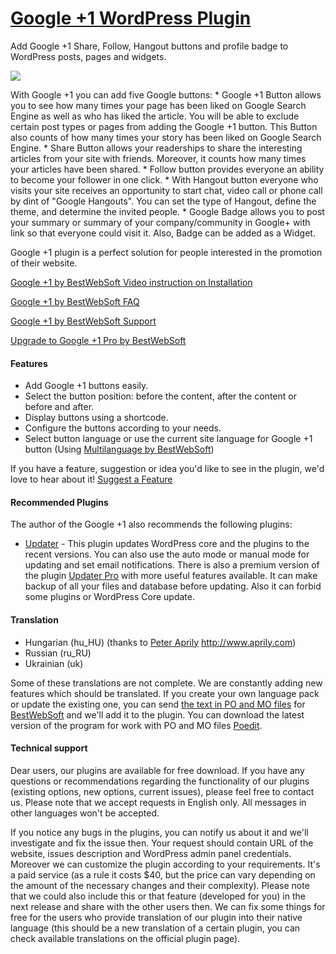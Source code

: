 <a href="http://bestwebsoft.com/products/google-plus-one/" target=_blank>Google +1 WordPress Plugin</a>
========================

Add Google +1 Share, Follow, Hangout buttons and profile badge to WordPress posts, pages and widgets.

<img src="http://bestwebsoft.com/wp-content/uploads/2014/09/g-1-banner-website.jpg" />

<p>With Google +1 you can add five Google buttons:
* Google +1 Button allows you to see how many times your page has been liked on Google Search Engine as well as who has liked the article. You will be able to exclude certain post types or pages from adding the Google +1 button. This Button also counts of how many times your story has been liked on Google Search Engine.
* Share Button allows your readerships to share the interesting articles from your site with friends. Moreover, it counts how many times your articles have been shared.
* Follow button provides everyone an ability to become your follower in one click.
* With Hangout button everyone who visits your site receives an opportunity to start chat, video call or phone call by dint of "Google Hangouts". You can set the type of Hangout, define the theme, and determine the invited people.
* Google Badge allows you to post your summary or summary of your company/community in Google+ with link so that everyone could visit it. Also, Badge can be added as a Widget.</p>

<p>Google +1 plugin is a perfect solution for people interested in the promotion of their website.</p>


<div class='video'></div>


<p><a href="http://www.youtube.com/watch?v=9G640UQeJFE">Google +1 by BestWebSoft Video instruction on Installation</a></p>

<p><a href="http://wordpress.org/plugins/google-one/faq/">Google +1 by BestWebSoft FAQ</a></p>

<p><a href="http://support.bestwebsoft.com">Google +1 by BestWebSoft Support</a></p>

<p><a href="http://bestwebsoft.com/products/wordpress/plugins/google-plus-one/?k=ecb8dc3b466b95504db546e515600a5e">Upgrade to Google +1 Pro by BestWebSoft</a></p>

<h4>Features</h4>

<ul>
<li>Add Google +1 buttons easily.</li>
<li>Select the button position: before the content, after the content or before and after.</li>
<li>Display buttons using a shortcode.</li>
<li>Configure the buttons according to your needs.</li>
<li>Select button language or use the current site language for Google +1 button (Using <a href="http://bestwebsoft.com/products/wordpress/plugins/multilanguage/">Multilanguage by BestWebSoft</a>)</li>
</ul>

<p>If you have a feature, suggestion or idea you'd like to see in the plugin, we'd love to hear about it! <a href="http://support.bestwebsoft.com/hc/en-us/requests/new">Suggest a Feature</a></p>

<h4>Recommended Plugins</h4>

<p>The author of the Google +1 also recommends the following plugins:</p>

<ul>
<li><a href="http://wordpress.org/plugins/updater/">Updater</a> - This plugin updates WordPress core and the plugins to the recent versions. You can also use the auto mode or manual mode for updating and set email notifications.
There is also a premium version of the plugin <a href="http://bestwebsoft.com/products/wordpress/plugins/updater/?k=a0ca69e53accff1fea97aebbccd33d33">Updater Pro</a> with more useful features available. It can make backup of all your files and database before updating. Also it can forbid some plugins or WordPress Core update.</li>
</ul>

<h4>Translation</h4>

<ul>
<li>Hungarian (hu_HU) (thanks to <a href="mailto:solarside09@gmail.com">Peter Aprily</a> <a href="http://www.aprily.com" rel="nofollow">http://www.aprily.com</a>)</li>
<li>Russian (ru_RU)</li>
<li>Ukrainian (uk)</li>
</ul>

<p>Some of these translations are not complete. We are constantly adding new features which should be translated.
If you create your own language pack or update the existing one, you can send <a href="http://codex.wordpress.org/Translating_WordPress">the text in PO and MO files</a> for <a href="http://support.bestwebsoft.com/hc/en-us/requests/new">BestWebSoft</a> and we'll add it to the plugin. You can download the latest version of the program for work with PO and MO files <a href="http://www.poedit.net/download.php">Poedit</a>.</p>

<h4>Technical support</h4>

<p>Dear users, our plugins are available for free download. If you have any questions or recommendations regarding the functionality of our plugins (existing options, new options, current issues), please feel free to contact us. Please note that we accept requests in English only. All messages in other languages won't be accepted.</p>

<p>If you notice any bugs in the plugins, you can notify us about it and we'll investigate and fix the issue then. Your request should contain URL of the website, issues description and WordPress admin panel credentials.
Moreover we can customize the plugin according to your requirements. It's a paid service (as a rule it costs $40, but the price can vary depending on the amount of the necessary changes and their complexity). Please note that we could also include this or that feature (developed for you) in the next release and share with the other users then.
We can fix some things for free for the users who provide translation of our plugin into their native language (this should be a new translation of a certain plugin, you can check available translations on the official plugin page).</p>